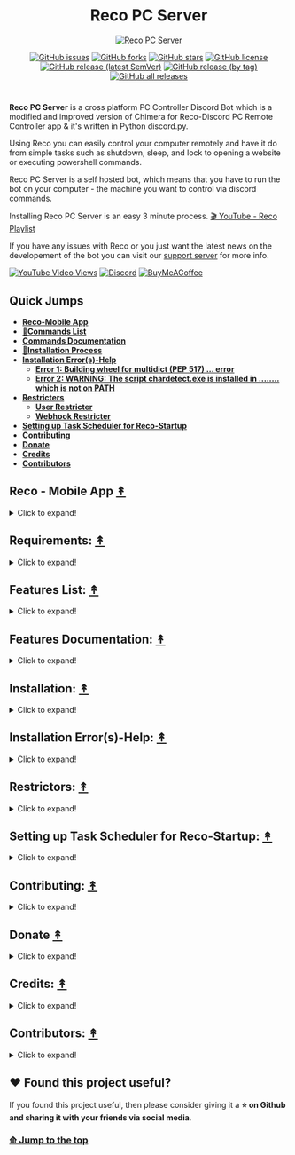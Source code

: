 <div align="center">
<h1>Reco PC Server</h1>
<p align="center">

<a  href="https://github.com/Arvinth-Krishna/Reco-PC-Server#installation--" ><img  width="265" height="250" alt="Reco PC Server" title="Reco PC Server" src="https://user-images.githubusercontent.com/49812701/123842966-f9f15d80-d92e-11eb-9db0-087202e92f7b.png"></a>

</p>
<div align="center">
<a href="https://github.com/Arvinth-Krishna/Reco-PC-Server/issues"><img alt="GitHub issues" src="https://img.shields.io/github/issues/Arvinth-Krishna/Reco-PC-Server?color=%23F2BE22"></a> <a href="https://github.com/Arvinth-Krishna/Reco-PC-Server/network"><img alt="GitHub forks" src="https://img.shields.io/github/forks/Arvinth-Krishna/Reco-PC-Server?style=social"></a> <a href="https://github.com/Arvinth-Krishna/Reco-PC-Server/stargazers"><img alt="GitHub stars" src="https://img.shields.io/github/stars/Arvinth-Krishna/Reco-PC-Server?style=social"></a> <a href="https://github.com/Arvinth-Krishna/Reco-PC-Server/blob/main/LICENSE"><img alt="GitHub license" src="https://img.shields.io/github/license/Arvinth-Krishna/Reco-PC-Server?color=success"></a>
</div>
<a href="https://github.com/Arvinth-Krishna/Reco-PC-Server#reco-pc-server"><img alt="GitHub release (latest SemVer)" src="https://img.shields.io/github/v/release/Arvinth-Krishna/Reco-PC-Server?label=latest%20release"></a> <a href="https://github.com/Arvinth-Krishna/Reco-PC-Server#reco-pc-server"><img alt="GitHub release (by tag)" src="https://img.shields.io/github/downloads/Arvinth-Krishna/Reco-PC-Server/v8.0/total?color=important"></a> <a href="https://github.com/Arvinth-Krishna/Reco-PC-Server#reco-pc-server"><img alt="GitHub all releases" src="https://img.shields.io/github/downloads/Arvinth-Krishna/Reco-PC-Server/total?color=important&label=total%20downloads"></a>
	


 
</div>

# 
**Reco PC Server** is a cross platform PC Controller Discord Bot which is a modified and improved version of Chimera for Reco-Discord PC Remote Controller app & it's written in Python discord.py.

Using Reco you can easily control your computer remotely and have it do from simple tasks such as shutdown, sleep, and lock to opening a website or executing powershell commands.

Reco PC Server is a self hosted bot, which means that you have to run the bot on your computer - the machine you want to control via discord commands.


Installing Reco PC Server is an easy 3 minute process. [🎬 YouTube - Reco Playlist](https://www.youtube.com/playlist?list=PLwfmXAeVRyvkiFj_kyodNsd2uUa-0yrAG)

If you have any issues with Reco or you just want the latest news on the developement of the bot you can visit our [support server](https://discord.gg/SMJ44xQz7p) for more info.

<div align="left">
<a href="https://www.youtube.com/playlist?list=PLwfmXAeVRyvkiFj_kyodNsd2uUa-0yrAG"><img alt="YouTube Video Views" src="https://img.shields.io/youtube/views/HbqW0zCIZYg?style=social"></a> <a href="https://discord.gg/SMJ44xQz7p"><img alt="Discord" src="https://img.shields.io/discord/866341547042013244?color=%235465DE&label=Discord&logo=discord&logoColor=white"></a> <a href="https://www.buymeacoffee.com/ArvinthKrishna"><img alt="BuyMeACoffee" src="https://badgen.net/badge/icon/buymeacoffee?icon=buymeacoffee&label"></a>
</div>


## Quick Jumps

* **[Reco-Mobile App](https://github.com/Arvinth-Krishna/Reco-PC-Server#reco---mobile-app--)**
* **[🔸Commands List](https://github.com/Arvinth-Krishna/Reco-PC-Server#features-list--)**
* **[Commands Documentation](https://github.com/Arvinth-Krishna/Reco-PC-Server#features-documentation--)**
* **[🔸Installation Process](https://github.com/Arvinth-Krishna/Reco-PC-Server#installation--)**
* **[Installation Error(s)-Help](https://github.com/Arvinth-Krishna/Reco-PC-Server#to-deal-with-any-error-during-installation--)**
     * **[Error 1: Building wheel for multidict (PEP 517) ... error](https://github.com/Arvinth-Krishna/Reco-PC-Server#error-1-building-wheel-for-multidict-pep-517--error--)**
     * **[Error 2: WARNING: The script chardetect.exe is installed in ........ which is not on PATH](https://github.com/Arvinth-Krishna/Reco-PC-Server#error-2-warning-the-script-chardetectexe-is-installed-in--which-is-not-on-path--)**
* **[Restricters](https://github.com/Arvinth-Krishna/Reco-PC-Server#restrictors--)**
     * **[User Restricter](https://github.com/Arvinth-Krishna/Reco-PC-Server#user-restricter--)**
     * **[Webhook Restricter](https://github.com/Arvinth-Krishna/Reco-PC-Server#webhook-restricter--)**
* **[Setting up Task Scheduler for Reco-Startup](https://github.com/Arvinth-Krishna/Reco-PC-Server#setting-up-task-scheduler-for-reco-startup--)**
* **[Contributing](https://github.com/Arvinth-Krishna/Reco-PC-Server#contributing--)**
* **[Donate](https://github.com/Arvinth-Krishna/Reco-PC-Server#donate--)**
* **[Credits](https://github.com/Arvinth-Krishna/Reco-PC-Server#credits--)**
* **[Contributors](https://github.com/Arvinth-Krishna/Reco-PC-Server#contributors--)**


## Reco - Mobile App  [↟](https://github.com/Arvinth-Krishna/Reco-PC-Server#quick-jumps) 
<details><summary>Click to expand!</summary><blockquote>
	
**[Reco: Discord PC Remote Controller](https://play.google.com/store/apps/details?id=com.gak.reco)**-Mobile App is now available on Play Store✌. 

[🎬 YouTube - How to install and use Reco - Mobile App](https://youtu.be/YJXfgRL4aK4)

[<img src="https://play.google.com/intl/en_us/badges/images/generic/en-play-badge-border.png" height="60" alt="Get Reco: Discord PC Remote Controller on Google Play" />](https://play.google.com/store/apps/details?id=com.gak.reco "Get Reco: Discord PC Remote Controller on Google Play")



* Reco-Mobile App contain 4 tabs 
  - Home Screen
  - Media Screen
  - Command Screen
  - Webhook Screen
  


### Screenshots:
<p align="center">
  <img  width="100" height="187.5" alt="Reco - Discord PC Remote Controller App" src="https://user-images.githubusercontent.com/49812701/107601722-8257b600-6c4d-11eb-87c2-9f9036382745.jpg">
  <img  width="100" height="187.5" alt="Reco - Discord PC Remote Controller App" src="https://user-images.githubusercontent.com/49812701/107601747-8e437800-6c4d-11eb-9c14-49080bd84cfa.jpg">
  <img  width="100" height="187.5" alt="Reco - Discord PC Remote Controller App" src="https://user-images.githubusercontent.com/49812701/107601773-9d2a2a80-6c4d-11eb-8ed0-958e136eff84.jpg">
  <img  width="100" height="187.5" alt="Reco - Discord PC Remote Controller App" src="https://user-images.githubusercontent.com/49812701/107601780-a3200b80-6c4d-11eb-9bcb-24b5e5adac96.jpg">
  <img  width="100" height="187.5" alt="Reco - Discord PC Remote Controller App" src="https://user-images.githubusercontent.com/49812701/107601788-a7e4bf80-6c4d-11eb-8f64-bd4c2fe6c7e3.jpg">
  <img  width="100" height="187.5" alt="Reco - Discord PC Remote Controller App" src="https://user-images.githubusercontent.com/49812701/107601794-ad420a00-6c4d-11eb-91f0-d9d35f7505c8.jpg">
  <img  width="100" height="187.5" alt="Reco - Discord PC Remote Controller App" src="https://user-images.githubusercontent.com/49812701/107601806-b29f5480-6c4d-11eb-95a9-043bc57e5d6d.jpg">
  <img  width="100" height="187.5" alt="Reco - Discord PC Remote Controller App" src="https://user-images.githubusercontent.com/49812701/107602896-0b242100-6c51-11eb-8fc8-4473af17c846.jpg">
</p>
</blockquote></details>
	

## Requirements:  [↟](https://github.com/Arvinth-Krishna/Reco-PC-Server#quick-jumps) 
<details><summary>Click to expand!</summary><blockquote>
	
**Note:** You only need to manually install [Python](https://www.python.org/downloads/) to get started. All other dependencies will be automatically downloaded & installed after running [setup.bat](https://github.com/Arvinth-Krishna/Reco-PC-Server/blob/main/setup.bat) or [setup.sh](https://github.com/Arvinth-Krishna/Reco-PC-Server/blob/main/setup.sh). (**[#installation_process](https://github.com/Arvinth-Krishna/Reco-PC-Server#installation--)**)

* discord.py
* mss
* opencv-python
* Pillow
* playsound
* plyer
* pycaw
* pynput
* pyperclip
* Python 3
* python-dotenv
* pytube
* pystray
* speedtest-cli
* win10toast
</blockquote></details>


## Features List:  [↟](https://github.com/Arvinth-Krishna/Reco-PC-Server#quick-jumps) 
<details><summary>Click to expand!</summary><blockquote>
	
* **[Abort](https://github.com/Arvinth-Krishna/Reco-PC-Server#-abort--)**
* **[Alert](https://github.com/Arvinth-Krishna/Reco-PC-Server#-alert--)**
* **[App Quitter](https://github.com/Arvinth-Krishna/Reco-PC-Server#-appquitter--)**
* **[Battery Level](https://github.com/Arvinth-Krishna/Reco-PC-Server#-battery-level--)**
* **[Battery Report Generator](https://github.com/Arvinth-Krishna/Reco-PC-Server#-battery-report-generator--)**
* **[Camera](https://github.com/Arvinth-Krishna/Reco-PC-Server#-camera--)**
* **[Clip](https://github.com/Arvinth-Krishna/Reco-PC-Server#-clip--)**
* **[Cmd](https://github.com/Arvinth-Krishna/Reco-PC-Server#-cmd--)**
* **[Commands](https://github.com/Arvinth-Krishna/Reco-PC-Server#-commands--)**
* **[Echo](https://github.com/Arvinth-Krishna/Reco-PC-Server#-echo--)**
* **[File](https://github.com/Arvinth-Krishna/Reco-PC-Server#-file--)**
* **[Help](https://github.com/Arvinth-Krishna/Reco-PC-Server#-help--)**
* **[Hibernate](https://github.com/Arvinth-Krishna/Reco-PC-Server#-hibernate--)**
* **[Launch](https://github.com/Arvinth-Krishna/Reco-PC-Server#-launch--)**
* **[Lock](https://github.com/Arvinth-Krishna/Reco-PC-Server#-lock--)**
* **[Log](https://github.com/Arvinth-Krishna/Reco-PC-Server#-log--)**
* **[Media](https://github.com/Arvinth-Krishna/Reco-PC-Server#-media--)**
* **[Music](https://github.com/Arvinth-Krishna/Reco-PC-Server#-music--)**
* **[Notification](https://github.com/Arvinth-Krishna/Reco-PC-Server#-notification--)**
* **[Powershell](https://github.com/Arvinth-Krishna/Reco-PC-Server#-powershell--)**
* **[Printer](https://github.com/Arvinth-Krishna/Reco-PC-Server#-printer--)**
* **[Processes](https://github.com/Arvinth-Krishna/Reco-PC-Server#-processes--)**
* **[Reco](https://github.com/Arvinth-Krishna/Reco-PC-Server#-reco--)**
* **[Restart](https://github.com/Arvinth-Krishna/Reco-PC-Server#-restart--)**
* **[RPC](https://github.com/Arvinth-Krishna/Reco-PC-Server#-rpc--)**
* **[Say](https://github.com/Arvinth-Krishna/Reco-PC-Server#-say--)**
* **[Screenshot](https://github.com/Arvinth-Krishna/Reco-PC-Server#-screenshot--)**
* **[Search (Google)](https://github.com/Arvinth-Krishna/Reco-PC-Server#-google-search--)**
* **[Shutdown](https://github.com/Arvinth-Krishna/Reco-PC-Server#-shutdown--)**
* **[SignOut (LogOff)](https://github.com/Arvinth-Krishna/Reco-PC-Server#-signout--)**
* **[Sleep](https://github.com/Arvinth-Krishna/Reco-PC-Server#-sleep--)**
* **[Speedtest](https://github.com/Arvinth-Krishna/Reco-PC-Server#-speedtest--)**
* **[System Info](https://github.com/Arvinth-Krishna/Reco-PC-Server#-system-info--)**
* **[URL Launcher](https://github.com/Arvinth-Krishna/Reco-PC-Server#-url-launcher--)**
* **[Version Checker](https://github.com/Arvinth-Krishna/Reco-PC-Server#-version-checker--)**
* **[Wake](https://github.com/Arvinth-Krishna/Reco-PC-Server#-Wake--)**
* **[Wlan Signal](https://github.com/Arvinth-Krishna/Reco-PC-Server#-Wlan-Signal--)**
* **[WhatsApp](https://github.com/Arvinth-Krishna/Reco-PC-Server#-whatsapp--)**
* **[YouTube (search)](https://github.com/Arvinth-Krishna/Reco-PC-Server#-youtube-search--)**
</blockquote></details>
	

## Features Documentation:  [↟](https://github.com/Arvinth-Krishna/Reco-PC-Server#quick-jumps) 
<details><summary>Click to expand!</summary><blockquote>
		
### ★ Abort  [⇪](https://github.com/Arvinth-Krishna/Reco-PC-Server#features-list--)
<details><summary>Click to expand!</summary><blockquote>
	
* !abort
	> Aborts the Shutdown or Restart schedule.

		e.g: !abort
</blockquote></details>
	
### ★ Alert  [⇪](https://github.com/Arvinth-Krishna/Reco-PC-Server#features-list--)
<details><summary>Click to expand!</summary><blockquote>

* !alert on or !alert off or !alert onwithbeep
	> Alerts user interaction.

		e.g: !alert onwithbeep
</blockquote></details>

### ★ AppQuitter  [⇪](https://github.com/Arvinth-Krishna/Reco-PC-Server#features-list--)
<details><summary>Click to expand!</summary><blockquote>

* !appquitter *PID/Application_Name* or !appquitter *PID/Application_Name* *minutes*
	> Quits the specified application immediately or with a time delay in minutes.

		e.g: !appquitter chrome 30
</blockquote></details>

### ★ Battery Level  [⇪](https://github.com/Arvinth-Krishna/Reco-PC-Server#features-list--) 
<details><summary>Click to expand!</summary><blockquote>

* !batterylevel or !batterylevel show
	> To check the estimated battery charge remaining.

		e.g: !batterylevel
</blockquote></details>
	
### ★ Battery Report Generator  [⇪](https://github.com/Arvinth-Krishna/Reco-PC-Server#features-list--) 
<details><summary>Click to expand!</summary><blockquote>

* !batteryreport or !batteryreport file
	> Generates a detailed battery report for your PC. [Screenshots](https://github.com/Arvinth-Krishna/Battery_Report/blob/master/README.md#screenshots)

		e.g: !batteryreport
</blockquote></details>

### ★ Camera  [⇪](https://github.com/Arvinth-Krishna/Reco-PC-Server#features-list--) 
<details><summary>Click to expand!</summary><blockquote>

* !camera *command* or !camera *command* *time*
	> Controls computer camera for taking photo or filming for a given *time* in seconds (default is 5 seconds).

		e.g: !camera video 10
		list of commands:
		- video time
		- photo
</blockquote></details>
	
### ★ Clip  [⇪](https://github.com/Arvinth-Krishna/Reco-PC-Server#features-list--) 
<details><summary>Click to expand!</summary><blockquote>

* !clip *text* or !clip get
	> **!clip** *<text>* - Copy the message to your PC's Clipboard.
	> **!clip get**     - Get data from PC's Clipboard

		e.g: !clip Copy this text to PC's Clipboard
</blockquote></details>

### ★ Cmd  [⇪](https://github.com/Arvinth-Krishna/Reco-PC-Server#features-list--) 
<details><summary>Click to expand!</summary><blockquote>
	
* !cmd "*command*"
	> Executes *command* in cmd.exe.

		e.g: !cmd shutdown -a
</blockquote></details>
	
### ★ Commands  [⇪](https://github.com/Arvinth-Krishna/Reco-PC-Server#features-list--) 
<details><summary>Click to expand!</summary><blockquote>

* !commands
	> Shows all Reco Commands.

		e.g: !commands
</blockquote></details>
	
### ★ Echo  [⇪](https://github.com/Arvinth-Krishna/Reco-PC-Server#features-list--) 
<details><summary>Click to expand!</summary><blockquote>

* !echo *status*
	> Turns on or off !cmd and !powershell command echo in chat. When turned on, the command return will be sent to chat.

		e.g: !echo on (or) !echo off
</blockquote></details>
	
### ★ File  [⇪](https://github.com/Arvinth-Krishna/Reco-PC-Server#features-list--) 
<details><summary>Click to expand!</summary><blockquote>

* !file *command* or !file *command* *path*
	> Browses, saves and retrieves files from or to your computer.

		e.g: !file relative ..
		list of commands:
		- absolute => sets an absolute path
		- relative => sets a relative path
		- list => lists current path
		- retrieve => uploads a file to the chat from your system
		- save => saves a file to your saved_files directory in your system from the chat
		- save folder => opens the saved_files directory
		- rsave => saves a file to your current relaive path from the chat
		- open => opens the current relative path
		- download => saves a file from a direct url to the your system
</blockquote></details>
	
### ★ Help  [⇪](https://github.com/Arvinth-Krishna/Reco-PC-Server#features-list--) 
<details><summary>Click to expand!</summary><blockquote>

* !help or !help *command*
	> Shows Reco help, listing commands of shows help for a specific command.
	
		e.g: !help screenshot
</blockquote></details>
	
### ★ Hibernate  [⇪](https://github.com/Arvinth-Krishna/Reco-PC-Server#features-list--) 
<details><summary>Click to expand!</summary><blockquote>

* !hibernate or !hibernate *minutes*
	> Hibernates your computer immediately or with a time delay in minutes. 

		e.g: !hibernate 30
</blockquote></details>
	
### ★ Launch  [⇪](https://github.com/Arvinth-Krishna/Reco-PC-Server#features-list--) 
<details><summary>Click to expand!</summary><blockquote>

* !launch *shortcut* or !launch list or !launch list_index
    > Launches a custom shortcut you placed in the shortcuts folder.


    > [🎬 YouTube - How to use App Launcher](https://youtu.be/-b-7-8oK1tI)

		e.g: !launch Application_Name_in_Shortcut_Folder
</blockquote></details>

### ★ Lock  [⇪](https://github.com/Arvinth-Krishna/Reco-PC-Server#features-list--) 
<details><summary>Click to expand!</summary><blockquote>

* !lock or !lock *minutes*
	> Locks your computer immediately or with a time delay in minutes.

		e.g: !lock 30
</blockquote></details>
	
### ★ Log  [⇪](https://github.com/Arvinth-Krishna/Reco-PC-Server#features-list--) 
<details><summary>Click to expand!</summary><blockquote>

* !log *param* or !log *param* *date*
	> turns on or off chat logging or show log for given date (defaults to today).

		e.g: !log show 2021-02-08
</blockquote></details>
	
### ★ Media  [⇪](https://github.com/Arvinth-Krishna/Reco-PC-Server#features-list--) 
<details><summary>Click to expand!</summary><blockquote>

* !media *command* or !media *command* *time/times* *time*
	> Controls computer media playback and volume once or repeatedly.
	> 
	> For Play, Pause, and Stop commands have delay_n_minutes feature.
		
		e.g: !media prev 2
		list of commands:
		- vol-up
		- vol-down
		- vol-mute
		- say-cv
		- cv
		- next
		- prev
		- stop
		- play
		- pause
		- key-tab
		- key-space
		- key-enter
		- key-up
		- key-down
		- key-left
		- key-right
		- key-close
		- key-quit	
</blockquote></details>
	

### ★ Music  [⇪](https://github.com/Arvinth-Krishna/Reco-PC-Server#features-list--) 
<details><summary>Click to expand!</summary><blockquote>

* !music "*query*" or !m "*query*"
    > "*query*" can be a song name or video link or playlist link
    > 
    > Plays video music from YouTube in VLC Player. 
    > 
    > ⚠ To use this command you need to add VLC to the Path (Environmental Variables)
    > 
    > Default path: C:\Program Files\VideoLAN\VLC
    
    
    

    > **Trouble in Playing Music in VLC?**
    > 
    > If VLC shows some error while trying to play a song.
    > 
    > ⚠ Try *Replacing* **[youtube.lua](https://drive.google.com/uc?export=download&id=1NnZmyOJ-khgxP6eCFUCCxFUko-_ZfjIV)** file from VLC.
    > 
    > Default path: C:\Program Files\VideoLAN\VLC\lua\playlist

		e.g: !music The Nights 
		          or
	         !m The Nights
		     
		     !m quit      - Quits the VLC Player.
		     !m play      - Play the paused song.
		     !m pause     - Pause the current playing song.
		     !m stop      - Stops the song.
		     !m next      - Play the next song if you have any queued song.
		     !m prev      - Play the previous song if you have any queued song.
		     
    > Advanced Music commands:
    > 
    > ⚠ You can even download any video from YouTube using Reco into .mp3 or .mp4 file.
    > 
    > ⚠⚠IMPORTANT: Sometimes Download feature won't work, maybe it's because of some changes made on YouTube's API and it will take time to get new some new update from Pytube package✌.
    
		e.g: !music dm The Nights
		          or
	         !m dm The Nights
		     
		     !m dm *query*      - Downloads music files.
		     !m dv *query*      - Downloads videos files.
		     !m df              - Shows Download folder.
		     
</blockquote></details>

### ★ Notification  [⇪](https://github.com/Arvinth-Krishna/Reco-PC-Server#features-list--) 
<details><summary>Click to expand!</summary><blockquote>

* !notification "*message*"
    > Sends a notification to the computer.

		e.g: !notification who are you?
</blockquote></details>
	
### ★ Powershell  [⇪](https://github.com/Arvinth-Krishna/Reco-PC-Server#features-list--) 
<details><summary>Click to expand!</summary><blockquote>

* !powershell "*command*"
	> Executes *command* in Powershell.

		e.g: !powershell shutdown -s -t 300
</blockquote></details>
	
### ★ Printer  [⇪](https://github.com/Arvinth-Krishna/Reco-PC-Server#features-list--) 
<details><summary>Click to expand!</summary><blockquote>

* !printer 
	> To print documents from Discord.
	
		- !printer showprinters           or showp
		- !printer showcurrentprinter     or showcp
		- !printer showdefaultprinter     or showdp
		- !printer setcurrentprinter NUM  or setcp NUM
		- !printer setcp  reset           or setcp none
		- !printer setdefaultprinter NUM  or setdp NUM
		- !printer folder list            or folder   
		- !printer folder open
		- !printer folder upload          or upload
		- !printer folder delete
		- !printer folder delete NUM
		- !printer folder print (optional Attributes: p_ n_ c_ o_)
		- !printer jobs   list            or jobs
		- !printer jobs   delete
		- !printer jobs   delete Num
		- !printer print        (optional Attributes: p_ n_ c_ o_)
		- !printer print "FILE_PATH-WITH DOUBLE QUOTES"  (optional Attributes: p_ n_ c_ o_)

           🔸 Optional Attributes can be used with print parameters.
           🔸 All Optional Attributes are optional.
           🔸 Remember:
              p(NUM) > Current Printer > Default Printer
           🔸 Optional Attributes -> p(NUM) n(NUM) c(b/c) o(p/l)
              Explanations:
                 p(Num) -> p1 -> Printer Number
                 n(NUM) -> n1 -> No of Copies
                 c(b/c) -> cb -> Color Mode 
                            b -> Black & White
                            c -> Color
                 o(p/l) -> op -> Orientation
                            p -> Potrait
                            l -> Landscape 
           eg: 
              Read 1st point in FYI.
              !printer folder print n2 cc
              !printer folder print p3 n2 op
              !printer print n5 ol
              !printer print "C:\Users\krish\Desktop\print test.txt" n2
</blockquote></details>

### ★ Processes  [⇪](https://github.com/Arvinth-Krishna/Reco-PC-Server#features-list--) 
<details><summary>Click to expand!</summary><blockquote>

* !processes
	> Shows the current Foreground Apps with PID.

		e.g: !processes
</blockquote></details>
	
### ★ Reco  [⇪](https://github.com/Arvinth-Krishna/Reco-PC-Server#features-list--) 
<details><summary>Click to expand!</summary><blockquote>

* !reco
	> Shows all about your Reco PC Server.

		e.g: !reco
</blockquote></details>
	
### ★ Restart  [⇪](https://github.com/Arvinth-Krishna/Reco-PC-Server#features-list--) 
<details><summary>Click to expand!</summary><blockquote>

* !restart or !restart *minutes*
	> Restarts your computer immediately or with a time delay in minutes.

		e.g: !restart 30
</blockquote></details>
	
### ★ RPC  [⇪](https://github.com/Arvinth-Krishna/Reco-PC-Server#features-list--) 
<details><summary>Click to expand!</summary><blockquote>

* !rpc start or  !rpc stop or !rpc restart
	> Shows Rich Presences.

		e.g: !rpc start
</blockquote></details>
	
### ★ Say  [⇪](https://github.com/Arvinth-Krishna/Reco-PC-Server#features-list--) 
<details><summary>Click to expand!</summary><blockquote>

* !say "*text*"
	> Uses powershell commands and a TTS engine to make your computer say something.
     
		e.g: !say Reco
</blockquote></details>
	
### ★ ScreenShot  [⇪](https://github.com/Arvinth-Krishna/Reco-PC-Server#features-list--) 
<details><summary>Click to expand!</summary><blockquote>

* !screenshot or !screenshot *seconds*
	> Takes a screenshot of your computer and sends it back to you.

		e.g: !screenshot 1
</blockquote></details>
	
### ★ Search (Google)  [⇪](https://github.com/Arvinth-Krishna/Reco-PC-Server#features-list--) 
<details><summary>Click to expand!</summary><blockquote>

* !search or !search *query*
	> Helps you to search your query in Google very easily.

		e.g: !search Reco Discord PC Remote Controller
</blockquote></details>
	
### ★ Shutdown  [⇪](https://github.com/Arvinth-Krishna/Reco-PC-Server#features-list--) 
<details><summary>Click to expand!</summary><blockquote>

* !shutdown or !shutdown *minutes*
	> Shuts down your computer immediately or with a time delay in minutes.

		e.g: !shutdown 30
</blockquote></details>

### ★ SignOut  [⇪](https://github.com/Arvinth-Krishna/Reco-PC-Server#features-list--) 
<details><summary>Click to expand!</summary><blockquote>

* !signout or !signout *minutes*
	> Sign out your user immediately or with a time delay in minutes.

		e.g: !signout 30
</blockquote></details>

### ★ Sleep  [⇪](https://github.com/Arvinth-Krishna/Reco-PC-Server#features-list--) 
<details><summary>Click to expand!</summary><blockquote>

* !sleep or !sleep *minutes*	> 
	> Sleeps your computer immediately or with a time delay in minutes. 

		e.g: !sleep 30
</blockquote></details>

### ★ Speedtest  [⇪](https://github.com/Arvinth-Krishna/Reco-PC-Server#features-list--) 
<details><summary>Click to expand!</summary><blockquote>

* !speedtest 
	> Shows your internet speed. 

		e.g: !speedtest
</blockquote></details>

### ★ System Info  [⇪](https://github.com/Arvinth-Krishna/Reco-PC-Server#features-list--) 
<details><summary>Click to expand!</summary><blockquote>

* !systeminfo
	> Shows your System Information. 

		e.g: !systeminfo
</blockquote></details>

### ★ URL Launcher  [⇪](https://github.com/Arvinth-Krishna/Reco-PC-Server#features-list--)
<details><summary>Click to expand!</summary><blockquote>

* !url *website*
	> Opens the website in your browser.

		e.g: !url google.com
</blockquote></details>

### ★ Version Checker  [⇪](https://github.com/Arvinth-Krishna/Reco-PC-Server#features-list--)
<details><summary>Click to expand!</summary><blockquote>

* !version
	> Shows the current version of Reco PC Server.

		e.g: !version
</blockquote></details>
	
### ★ Wlan Signal  [⇪](https://github.com/Arvinth-Krishna/Reco-PC-Server#features-list--)
<details><summary>Click to expand!</summary><blockquote>

* !wlansignal
	> To check the signal strength of a Wi-Fi Connection.

		e.g: !wlansignal
</blockquote></details>
	
### ★ Wake  [⇪](https://github.com/Arvinth-Krishna/Reco-PC-Server#features-list--) 
<details><summary>Click to expand!</summary><blockquote>
	
* !wake on or !wake off 
	> Keeps screen always on.

		e.g: !wake on
</blockquote></details>

### ★ Whatsapp  [⇪](https://github.com/Arvinth-Krishna/Reco-PC-Server#features-list--) 
<details><summary>Click to expand!</summary><blockquote>

* !whatsapp *countryCode_MobileNumber* or !whatsapp web 
	> Opens chat screen for entered mobile number (Click to Chat feature).

		e.g: !whatsapp 911234567890
</blockquote></details>
	
### ★ YouTube Search  [⇪](https://github.com/Arvinth-Krishna/Reco-PC-Server#features-list--) 
<details><summary>Click to expand!</summary><blockquote>

* !yt play *query* or !youtube *search* 
	> Shows search result on YouTube.

		e.g: !yt Avicii - The Nights

Note: 
* All above commands works best on [![Windows](https://badgen.net/badge/icon/windows?icon=windows&label)](https://github.com/Arvinth-Krishna/Reco-PC-Server#installation--)
 and some commands may not work on other platforms.
* And some commands may require elevated privileges on Linux.
</blockquote></details>
	</blockquote></details>

	
## Installation:  [↟](https://github.com/Arvinth-Krishna/Reco-PC-Server#quick-jumps) 
<details><summary>Click to expand!</summary><blockquote>

### Text Instructions:
1. **Download & Install Python** - Remember: Tick the Add to path checkBox during installation.
   -> https://www.python.org/   (Python Version - [3.9.8](https://www.python.org/downloads/release/python-398/) recommended)
2. Create a bot and get its **token** by following these instructions: https://youtu.be/-m-Z7Wav-fM
	- ⚠ **Don't forget to turn ON these [three switches](https://user-images.githubusercontent.com/49812701/149883812-53643ba8-df84-47ee-89e5-cf3177202b7f.png)** in [Discord Developer Portal](https://discord.com/developers/applications).
3. [Download](https://github.com/Arvinth-Krishna/Reco-PC-Server/releases/download/v8.0/Reco-PC-Server-main.zip) the Reco PC Server Repository, **run setup.bat on Windows** or **setup.sh on Linux** and put your Bot Token in the newly created **.env file**. 
4. Get **Webhook URL** from your Channel and add it in your Webhook tab in your [Reco](https://play.google.com/store/apps/details?id=com.gak.reco) mobile App. https://www.youtube.com/watch?v=2Fcvg-Bh7Oo&t=1s
5. Launch **reco.pyw**, right click on the system tray icon and hit Connect to invite Reco Pc Server to your Discord server.
6. Enjoy!🥳

### Video tutorial:
Click below GIF to see the video.
[![Video Tutorial](https://j.gifs.com/J8qwWg.gif)](https://www.youtube.com/watch?v=HbqW0zCIZYg)
</blockquote></details>
 

## Installation Error(s)-Help:  [↟](https://github.com/Arvinth-Krishna/Reco-PC-Server#quick-jumps) 
<details><summary>Click to expand!</summary><blockquote>

### Error 1: Building wheel for multidict (PEP 517) ... error:  [⇪](https://github.com/Arvinth-Krishna/Reco-PC-Server#quick-jumps)
<details><summary>Click to expand!</summary><blockquote>

     error: Microsoft Visual C++ 14.0 or greater is required. Get it with "Microsoft C++ Build Tools": https://visualstudio.microsoft.com/visual-cpp-build-tools/
     ----------------------------------------
     ERROR: Failed building wheel for multidict
     Failed to build yarl multidict
     ERROR: Could not build wheels for yarl, multidict which use PEP 517 and cannot be installed directly```

* Its an simple error and can easily solved by following below instrustion:
   - We will Just Install and then Uninstall - Visual Studio C++ Build Tools.
   - Now, just **install [Visual Studio Installer](https://visualstudio.microsoft.com/thank-you-downloading-visual-studio/?sku=BuildTools&rel=16)** and **then install Build Tools**.
   - And now try again to **run setup.bat on Windows** or **setup.sh on Linux** from Downloaded Reco Folder.
   - After successfully installed Reco setup, Paste your Bot Token in the newly created **.env file** & continue following the [instuction from the 4th Step](https://github.com/Arvinth-Krishna/Reco-PC-Server#text-instructions)
   - And, now you can uninstall Visual Studio Installer from Controll Panel
</blockquote></details>

### Error 2: WARNING: The script chardetect.exe is installed in ........ which is not on PATH:  [⇪](https://github.com/Arvinth-Krishna/Reco-PC-Server#quick-jumps)
<details><summary>Click to expand!</summary><blockquote>

* To solve this issue **just copy and paste the path which is given in the error in The Environmental variable.**
   - eg:   
   
         WARNING: The script chardetect.exe is installed in 'C:\Users\USER_NAME\AppData\Roaming\Python\Python39\Scripts' which is not on PATH.
	 
    - If you get above given error in the **console** while running **setup.bat** or **setup.sh**. Then follow below given instruction.
    - **Copy the Path from the error** given in the setup.bat console **or change the username in this path and try it:**
        C:\Users\ **USER_NAME**\AppData\Roaming\Python\Python39\Scripts
    - Now go to Start Menu and Type: **Edit environment variables for your account**
    - In that **click Path** and **then add the copied path in that field** and click OK.
    - And now try again to **run setup.bat on Windows** or **setup.sh on Linux** from Downloaded Reco Folder.
    - After successfully installed Reco setup, Paste your Bot Token in the newly created **.env file** & continue following the [instuction from the 4th Step](https://github.com/Arvinth-Krishna/Reco-PC-Server#text-instructions)
</blockquote></details>
	</blockquote></details>
	
## Restrictors:  [↟](https://github.com/Arvinth-Krishna/Reco-PC-Server#quick-jumps) 
<details><summary>Click to expand!</summary><blockquote>
	
### User Restricter:  [⇪](https://github.com/Arvinth-Krishna/Reco-PC-Server#quick-jumps) 
<details><summary>Click to expand!</summary><blockquote>
	
* Using this feature you can easily restrict commands permission by adding **User's Id** in **user_restricter.py** file.
* Follow the commented instruction in that file.

	> Synatx for webhook restricter:

		{ 
		
                #1️⃣ Replace User Name
                'userName':'Demo(GAK)',         # Here you can enter the User name, so you can identify easily in this file. 

                #2️⃣ Replace User ID
                'userId':'113595095059988521',   # Watch this video if you don't know how to get User ID - https://youtu.be/OS2rp7wHVTI

                #3️⃣ Before sharing your Reco with others. you can set permission to each commands as you wish🥳
                # "True"  => means Permission granted to use the command.
                # "False" => means Permission Denied to use the command.

                 # For safety and security purposes we have set False as default for all commands and you can override by mentioning commands permission down here.

                 # ⚠ Powerfull Commands: (All powerfull commands will be "False" by default)
                 '!abort':False,
                 '!appquitter':False,
                 '!cmd':False,
                 '!file': False,
                 '!hibernate':False,
                 '!lock':False,
                 '!logoff':False,
                 'media_Close&QuitKeys':False,          # !media key-close, !media key-quit 
                 '!powershell':False,
                 '!restart':False,
                 '!shutdown':False,
                 '!sleep':False,

                  # Moderate Commands:
                  '!camera':True,
                  '!clip':True,
                  '!launch':True,
                  '!screenshot':True,              

                  # Media Commands: (!media)
                  'media_Function_Keys':True,           # next, prev, stop, play, pause
                  'media_Volume_Keys':True,             # vol-up, vol-down, vol-mute
                  'media_ArrowKeys':True,               # key-up, key-down, key-left, key-right
                  'media_Tab,Space&EnterKeys':True,     # key-tab, key-space, key-enter
                  'other_media_commands':True,          # say-vol, cv

                  # Other Commands:
                  '!batterylevel':True,
                  '!batteryreport':True,
                  '!echo':True,
                  '!log':True,
                  '!music':True,
                  '!m':True,
                  '!notification':True,
                  '!help':True,
                  '!processes':True,
                  '!search':True,
                  '!say':True,
                  '!speedtest':True,
                  '!systeminfo':True,
                  '!url':True,
                  '!version':True,
                  '!whatsapp':True,
                  '!wlansignal':True,
                  '!youtube':True,
		},
</blockquote></details>


### Webhook Restricter:  [⇪](https://github.com/Arvinth-Krishna/Reco-PC-Server#quick-jumps) 
<details><summary>Click to expand!</summary><blockquote>
	
[🎬 YouTube - How to use Webhook Restricter](https://youtu.be/JpJQW7IAKj0)

* Using **[Reco mobile app](https://play.google.com/store/apps/details?id=com.gak.reco)** you can easily control your PC using webhook. And if you want to share your webhooks with others and you want to restrict some commands.
* You can restrict so easily by adding that **webhook** in **webhook_restricter.py** file.
* Follow the commented instruction in that file.

	> Synatx for webhook restricter:

		{ 
		
                #1️⃣ Replace webhook Name
                'webhookName':'Demo webhook',       # Here you can enter the Webhook name, so you can identify easily in this file. 

                #2️⃣ Replace webhook URL & ID
                'webhookURL':'https://discord.com/api/webhooks/841227223729700866/aW4XpuFTUfweJIcQAqTSgikXZu6r5r6Q8MK_rOawf6qj_dyAUVQUCzbTm6Is0Bs8bQFG',
                'webhookId':'841227223729700866',   # You can obtain the "webhook id" by looking at the webhook URL, the number after https://discord.com/api/webhooks/ is the "id" , and the part after that is the token. 

                 #3️⃣ Before sharing your Webhook URL to others. you can set permission to each commands as you wish🥳
                 # "True"  => means Permission granted to use the command.
                 # "False" => means Permission Denied to use the command.

                 # ⚠ Powerfull Commands: (All powerfull commands will be "False" by default)
                 '!abort':False,
                 '!appquitter':False,
                 '!cmd':False,
                 '!file': False,
                 '!hibernate':False,
                 '!lock':False,
                 '!logoff':False,
                 'media_Close&QuitKeys':False,          # !media key-close, !media key-quit 
                 '!powershell':False,
                 '!restart':False,
                 '!shutdown':False,
                 '!sleep':False,

                  # Moderate Commands:
                  '!camera':True,
                  '!clip':True,
                  '!launch':True,
                  '!screenshot':True,              

                  # Media Commands: (!media)
                  'media_Function_Keys':True,           # next, prev, stop, play, pause
                  'media_Volume_Keys':True,             # vol-up, vol-down, vol-mute
                  'media_ArrowKeys':True,               # key-up, key-down, key-left, key-right
                  'media_Tab,Space&EnterKeys':True,     # key-tab, key-space, key-enter
                  'other_media_commands':True,          # say-vol, cv

                  # Other Commands:
                  '!batterylevel':True,
                  '!batteryreport':True,
                  '!echo':True,
                  '!log':True,
                  '!music':True,
                  '!m':True,
                  '!notification':True,
                  '!help':True,
                  '!processes':True,
                  '!search':True,
                  '!say':True,
                  '!speedtest':True,
                  '!systeminfo':True,
                  '!url':True,
                  '!version':True,
                  '!whatsapp':True,
                  '!wlansignal':True,
                  '!youtube':True,
		},
</blockquote></details>
	</blockquote></details>

## Setting up Task Scheduler for Reco-Startup:  [↟](https://github.com/Arvinth-Krishna/Reco-PC-Server#quick-jumps) 
<details><summary>Click to expand!</summary><blockquote>
	
These instruction will help you to setup Reco to startup automatically when we start your PC.
It looks like lenghty but its **so easy to setup**, just follow the steps. So chill, do and have fun...

[🎬 YouTube - How to set up Reco Startup using Task Scheduler](https://youtu.be/gAic5Gv9FcQ)

1. Open **Task Scheduler** by typing it inside the start menu.
2. click **Create Task**
3. Enter the Name as **Reco Startup**
4. And now **check(✔) the _Run with highest privileges_ checkBox**
5. And then, go to **Triggers tab** and click **New**
6. And set _Begin the task:_ **At log on** and also set _Delay task for:_ **8 seconds** and then click **OK**
7. And again click **New** and set _Begin the task:_ **On Workstation Unlock - Any user** and also set _Delay task for:_ **8 seconds** and then click **OK**
8. And now go to **Actions tab** and click **New**
9. Now set
    - **Action:** Start a Program
    - **Program/script:** C:\Users\USERNAME\AppData\Local\Programs\Python\Python39\pythonw.exe (change the USERNAME in this path to your username)
    - **Add arguments(optional):** reco.pyw
    - **Start in (optional):** C:\Users\USERNAME\Downloads\Reco-PC-Server-main (change the USERNAME in this path to your username or paste the downloaded RecoPCServer Repository path)
    - And click **OK**
10. And now go to **Conditions tab** and **uncheck all the checkBox** and **Check(✔) ONLY Network CheckBox** -> (Start only if following network connection avaliable: Any Connection)
11. And now **Click OK**
12.  Next time when you turn on your PC - Reco will Start Automatically🥳.
</blockquote></details>

	
## Contributing:  [↟](https://github.com/Arvinth-Krishna/Reco-PC-Server#quick-jumps) 
<details><summary>Click to expand!</summary><blockquote>
	
Reco was written to be modular so one can easily modify the code and enhance it. I welcome and greatly appreciate anyone who wishes to contribute a module of their own.
Here's how to create a Reco module:

1. Create your *_module.py under the modules directory. See lock_module.py for a good example on how to structure yours.
2. Create an entry for your modules in reco.pyw. The file is full of examples.
3. Test Reco PC Server with your changes and make a pull request if everything works well.
4. Update the README.md file to include your new module and your github profile under Contributors
</blockquote></details>
	

## Donate  [↟](https://github.com/Arvinth-Krishna/Reco-PC-Server#quick-jumps) 
<details><summary>Click to expand!</summary><blockquote>
	
If you found this project helpful and want to thank me, consider buying me a cup of ☕


<a href="https://www.paypal.com/paypalme/gak15"><img width="240" src="https://github.com/everdrone/coolbadge/blob/master/badges/Paypal/Coffee/Dark/Big.png?raw=true"></a>


<a href="https://www.buymeacoffee.com/ArvinthKrishna"><img width="240"  src="https://github.com/appcraftstudio/buymeacoffee/raw/master/Images/snapshot-bmc-button.png"></a>
</blockquote></details>
	

## Credits:  [↟](https://github.com/Arvinth-Krishna/Reco-PC-Server#quick-jumps) 
<details><summary>Click to expand!</summary><blockquote>

* [CedArctic](https://github.com/CedArctic) and all contributors for creating [Chimera](https://github.com/CedArctic/Chimera) which is modified and improved. And now it act as a server(PC controller) for Reco-Discord PC Remote Controller app.
* A special thanks goes to [Big Flubba#3494](https://github.com/BigFlubba) for assisting in the developement and ideas for Reco along with the creation of the support server.
</blockquote></details>


## Contributors:  [↟](https://github.com/Arvinth-Krishna/Reco-PC-Server#quick-jumps) 
<details><summary>Click to expand!</summary><blockquote>

* [CedArctic](https://github.com/CedArctic)
* [Zachman61](https://github.com/Zachman61)
* [vfcoelho](https://github.com/vfcoelho)
* [DragosPopse](https://github.com/DragosPopse)
* [TGlide](https://github.com/TGlide)
* [vlad4him](https://github.com/vlad4him)
* [sn0wmanmj](https://github.com/sn0wmanmj)
* [cominixo01](https://github.com/cominixo01)
* [medusalix](https://github.com/medusalix)
* [kostino](https://github.com/kostino)
* [Big Flubba](https://github.com/BigFlubba)
</blockquote></details>
	

## ❤️ Found this project useful?
If you found this project useful, then please consider giving it a **⭐ on Github and sharing it with your friends via social media**.


### [⟰ Jump to the top](https://github.com/Arvinth-Krishna/Reco-PC-Server#reco-pc-server)
